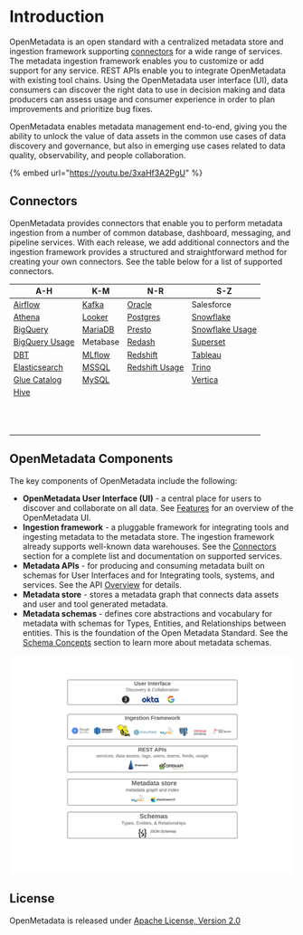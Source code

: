 # Introduction

OpenMetadata is an open standard with a centralized metadata store and ingestion framework supporting [connectors](install/metadata-ingestion/connectors/) for a wide range of services. The metadata ingestion framework enables you to customize or add support for any service. REST APIs enable you to integrate OpenMetadata with existing tool chains. Using the OpenMetadata user interface (UI), data consumers can discover the right data to use in decision making and data producers can assess usage and consumer experience in order to plan improvements and prioritize bug fixes.

OpenMetadata enables metadata management end-to-end, giving you the ability to unlock the value of data assets in the common use cases of data discovery and governance, but also in emerging use cases related to data quality, observability, and people collaboration.

{% embed url="https://youtu.be/3xaHf3A2PgU" %}

## Connectors

OpenMetadata provides connectors that enable you to perform metadata ingestion from a number of common database, dashboard, messaging, and pipeline services. With each release, we add additional connectors and the ingestion framework provides a structured and straightforward method for creating your own connectors. See the table below for a list of supported connectors.

| A-H                                                         | K-M                                         | N-R                                                         | S-Z                                                           |
| ----------------------------------------------------------- | ------------------------------------------- | ----------------------------------------------------------- | ------------------------------------------------------------- |
| [Airflow](install/metadata-ingestion/airflow/)              | [Kafka](openmetadata/connectors/kafka.md)   | [Oracle](openmetadata/connectors/oracle.md)                 | Salesforce                                                    |
| [Athena](openmetadata/connectors/athena.md)                 | [Looker](openmetadata/connectors/looker.md) | [Postgres](openmetadata/connectors/postgres.md)             | [Snowflake](openmetadata/connectors/snowflake.md)             |
| [BigQuery](openmetadata/connectors/bigquery.md)             | [MariaDB](connectors/mariadb.md)            | [Presto](openmetadata/connectors/presto.md)                 | [Snowflake Usage](openmetadata/connectors/snowflake-usage.md) |
| [BigQuery Usage](openmetadata/connectors/bigquery-usage.md) | Metabase                                    | [Redash](openmetadata/connectors/redash.md)                 | [Superset](openmetadata/connectors/superset.md)               |
| [DBT](connectors/dbt.md)                                    | [MLflow](connectors/mlflow.md)              | [Redshift](openmetadata/connectors/redshift.md)             | [Tableau](openmetadata/connectors/tableau.md)                 |
| [Elasticsearch](openmetadata/connectors/elastic-search.md)  | [MSSQL](openmetadata/connectors/mssql.md)   | [Redshift Usage](openmetadata/connectors/redshift-usage.md) | [Trino](openmetadata/connectors/trino.md)                     |
| [Glue Catalog](connectors/glue-catalog.md)                  | [MySQL](openmetadata/connectors/mysql.md)   |                                                             | [Vertica](openmetadata/connectors/vertica.md)                 |
| [Hive](openmetadata/connectors/hive.md)                     |                                             |                                                             |                                                               |
|                                                             |                                             |                                                             |                                                               |
|                                                             |                                             |                                                             |                                                               |
|                                                             |                                             |                                                             |                                                               |
|                                                             |                                             |                                                             |                                                               |
|                                                             |                                             |                                                             |                                                               |
|                                                             |                                             |                                                             |                                                               |
|                                                             |                                             |                                                             |                                                               |
|                                                             |                                             |                                                             |                                                               |
|                                                             |                                             |                                                             |                                                               |
|                                                             |                                             |                                                             |                                                               |
|                                                             |                                             |                                                             |                                                               |
|                                                             |                                             |                                                             |                                                               |

## OpenMetadata Components

The key components of OpenMetadata include the following:

* **OpenMetadata User Interface (UI)** - a central place for users to discover and collaborate on all data. See [Features](features.md) for an overview of the OpenMetadata UI.
* **Ingestion framework** - a pluggable framework for integrating tools and ingesting metadata to the metadata store. The ingestion framework already supports well-known data warehouses. See the [Connectors](./#connectors) section for a complete list and documentation on supported services.
* **Metadata APIs** - for producing and consuming metadata built on schemas for User Interfaces and for Integrating tools, systems, and services. See the API [Overview](openmetadata-apis/apis/overview.md) for details.
* **Metadata store** - stores a metadata graph that connects data assets and user and tool generated metadata.
* **Metadata schemas** - defines core abstractions and vocabulary for metadata with schemas for Types, Entities, and Relationships between entities. This is the foundation of the Open Metadata Standard. See the [Schema Concepts](openmetadata-apis/schemas/overview.md) section to learn more about metadata schemas.

![](<.gitbook/assets/openmetadata-overview (1).png>)

## License

OpenMetadata is released under [Apache License, Version 2.0](http://www.apache.org/licenses/LICENSE-2.0)
